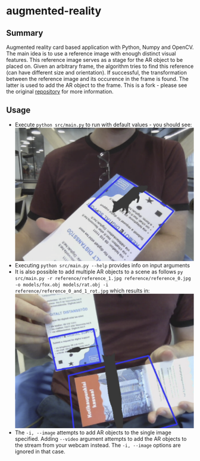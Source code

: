 # augmented-reality

## Summary
Augmented reality card based application with Python, Numpy and OpenCV. The main idea is to use a reference image with enough distinct visual features. This reference image serves as a stage for the AR object to be placed on. Given an arbitrary frame, the algorithm tries to find this reference (can have different size and orientation). If successful, the transformation between the reference image and its occurence in the frame is found. The latter is used to add the AR object to the frame. This is a fork - please see the original [repository](https://github.com/juangallostra/augmented-reality) for more information.

## Usage

* Execute `python src/main.py` to run with default values - you should see: ![this](./reference/reference_0_rot_result.png)
* Executing `python src/main.py --help` provides info on input arguments
* It is also possible to add multiple AR objects to a scene as follows `py src/main.py -r reference/reference_1.jpg reference/reference_0.jpg -o models/fox.obj models/rat.obj -i reference/reference_0_and_1_rot.jpg` which results in: ![that](./reference/reference_0_and_1_rot_result.png)
* The `-i, --image` attempts to add AR objects to the single image specified. Adding `--video` argument attempts to add the AR objects to the stream from your webcam instead. The `-i, --image` options are ignored in that case.

